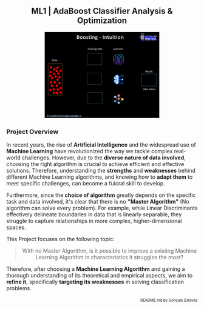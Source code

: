 <div align="center">

## ML1 | AdaBoost Classifier Analysis & Optimization
</div>

<p align="center" width="100%">
    <img src="./AdaBoost/Assets/Boosting.gif" width="60%" height="60%" />
</p>

### Project Overview

In recent years, the rise of **Artificial Intelligence** and the widespread use of **Machine Learning** have revolutionized the way we tackle complex real-world challenges. However, due to the **diverse nature of data involved**, choosing the right algorithm is crucial to achieve efficient and effective solutions. Therefore, understanding the **strengths** and **weaknesses** behind different Machine Learning algorithms, and knowing how to **adapt them** to meet specific challenges, can become a fulcral skill to develop.

Furthermore, since the **choice of algorithm** greatly depends on the specific task and data involved, it's clear that there is no **"Master Algorithm"** (No algorithm can solve every problem). For example, while Linear Discriminants effectively delineate boundaries in data that is linearly separable, they struggle to capture relationships in more complex, higher-dimensional spaces.

This Project focuses on the following topic:

<div align="center">

> With no Master Algorithm, is it possible to improve a existing Machine Learning Algorithm in characteristics it struggles the most?
</div>

Therefore, after choosing a **Machine Learning Algorithm** and gaining a thorough understanding of its theoretical and empirical aspects, we aim to **refine it**, specifically **targeting its weaknesses** in solving classification problems.

<div align="right">
<sub><sup>README.md by Gonçalo Esteves</sup></sub>
</div>